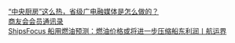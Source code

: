   
[“中央厨房”这么热，省级广电融媒体是怎么做的？](http://www.dianyue.me/archives/314/wzvdm4x7tnoc358q/)  
[商友会会员通讯录](http://www.dianyue.me/archives/819/6djw3ejcgf44wmhj/)  
[ShipsFocus 船用燃油预测：燃油价格或将进一步压缩船东利润丨航运界](http://www.dianyue.me/archives/432/4mv8hrl7sx7us32o/)